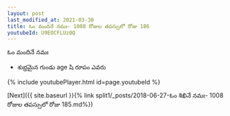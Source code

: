 ```yaml
---
layout: post
last_modified_at: 2021-03-30
title: ఓం మందినే నమః- 1008 రోజుల తపస్సులో రోజు 186
youtubeId: U9EOCFLUz0Q
---
```

 
 
 ఓం మందినే నమః  
 
 -  శుభ్రమైన గుండు age షి రూపం ఎవరు 
 
  
 
  
 
 
 
 
 
 


{% include youtubePlayer.html id=page.youtubeId %}
 
[Next]({{ site.baseurl }}{% link  split1/_posts/2018-06-27-ఓం శిఖినే నమః- 1008 రోజుల తపస్సులో రోజు 185.md%})
 
